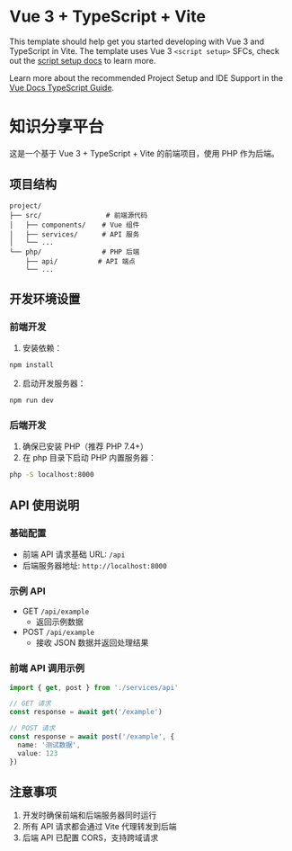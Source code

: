 # Vue 3 + TypeScript + Vite

This template should help get you started developing with Vue 3 and TypeScript in Vite. The template uses Vue 3 `<script setup>` SFCs, check out the [script setup docs](https://v3.vuejs.org/api/sfc-script-setup.html#sfc-script-setup) to learn more.

Learn more about the recommended Project Setup and IDE Support in the [Vue Docs TypeScript Guide](https://vuejs.org/guide/typescript/overview.html#project-setup).

# 知识分享平台

这是一个基于 Vue 3 + TypeScript + Vite 的前端项目，使用 PHP 作为后端。

## 项目结构

```
project/
├── src/                # 前端源代码
│   ├── components/    # Vue 组件
│   ├── services/      # API 服务
│   └── ...
└── php/               # PHP 后端
    ├── api/          # API 端点
    └── ...
```

## 开发环境设置

### 前端开发

1. 安装依赖：
```bash
npm install
```

2. 启动开发服务器：
```bash
npm run dev
```

### 后端开发

1. 确保已安装 PHP（推荐 PHP 7.4+）
2. 在 php 目录下启动 PHP 内置服务器：
```bash
php -S localhost:8000
```

## API 使用说明

### 基础配置

- 前端 API 请求基础 URL: `/api`
- 后端服务器地址: `http://localhost:8000`

### 示例 API

- GET `/api/example`
  - 返回示例数据
- POST `/api/example`
  - 接收 JSON 数据并返回处理结果

### 前端 API 调用示例

```typescript
import { get, post } from './services/api'

// GET 请求
const response = await get('/example')

// POST 请求
const response = await post('/example', {
  name: '测试数据',
  value: 123
})
```

## 注意事项

1. 开发时确保前端和后端服务器同时运行
2. 所有 API 请求都会通过 Vite 代理转发到后端
3. 后端 API 已配置 CORS，支持跨域请求
